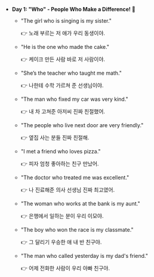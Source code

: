 - **Day 1: "Who" - People Who Make a Difference! 👤**
    - "The girl who is singing is my sister."
        
        👉 노래 부르는 저 애가 우리 동생이야.
        
    - "He is the one who made the cake."
        
        👉 케이크 만든 사람 바로 저 사람이야.
        
    - "She’s the teacher who taught me math."
        
        👉 나한테 수학 가르쳐 준 선생님이야.
        
    - "The man who fixed my car was very kind."
        
        👉 내 차 고쳐준 아저씨 진짜 친절했어.
        
    - "The people who live next door are very friendly."
        
        👉 옆집 사는 분들 진짜 친절해.
        
    - "I met a friend who loves pizza."
        
        👉 피자 엄청 좋아하는 친구 만났어.
        
    - "The doctor who treated me was excellent."
        
        👉 나 진료해준 의사 선생님 진짜 최고였어.
        
    - "The woman who works at the bank is my aunt."
        
        👉 은행에서 일하는 분이 우리 이모야.
        
    - "The boy who won the race is my classmate."
        
        👉 그 달리기 우승한 애 내 반 친구야.
        
    - "The man who called yesterday is my dad's friend."
        
        👉 어제 전화한 사람이 우리 아빠 친구야.
